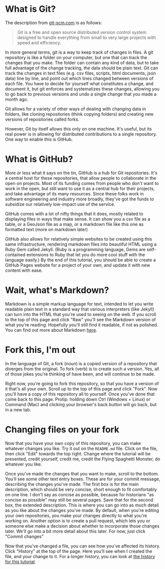 # What is Git?

The description from [git-scm.com](http://git-scm.com) is as follows:

> Git is a free and open source distributed version control system designed to handle everything from small to very large projects with speed and efficiency.

In more general terms, git is a way to keep track of changes in files. A git repository is like a folder on your computer, but one that can track the changes that you make. The folder can contain any kind of data, but to take full advantage of the change tracking, the data should be plain text. Git can track the changes in text files (e.g. csv files, scripts, html documents, json data) line by line, and point out which lines changed between versions of each file. You have to decide for yourself what constitutes a change, and document it, but git enforces and systematizes these changes, allowing you to go back to previous versions and undo a single change that you made a month ago.
 
Git allows for a variety of other ways of dealing with changing data in folders, like cloning repositories (think copying folders) and creating new versions of repositories called forks.

However, Git by itself allows this only on one machine. It's useful, but its real power is in allowing for distributed contributions to a single repository. One way to enable this is GitHub.

# What is GitHub?

More or less what it says on the tin, GitHub is a hub for Git repositories. It's a central host for these repositories, that allow people to collaborate in the open on projects. Most of its funding comes from people who don't want to work in the open, but still want to use it as a central hub for their projects, and take advantage of its many resources. Since these folks work in software engineering and industry more broadly, they've got the funds to subsidize our relatively low-impact use of the service.

GitHub comes with a lot of nifty things that it does, mostly related to displaying files in ways that make sense. It can show you a csv file as a table, or a GeoJson file as a map, or a markdown file like this one as formatted text (more on markdown later)

GitHub also allows for relatively simple websites to be created using this same infrastructure, rendering markdown files into beautiful HTML using a Ruby Gem called Jekyll. (Ruby is a programming language, Gems are self-contained extensions to Ruby that let you do more cool stuff with the language easily.) By the end of this tutorial, you should be able to create a GitHub Pages website for a project of your own, and update it with new content with ease.

# Wait, what's Markdown?

Markdown is a simple markup language for text, intended to let you write readable plain text in a standard way that various interpreters (like Jekyll) can turn into the HTML that you're used to seeing on the web. If you scroll to the top of this page and click "Raw" you'll see the Markdown version of what you're reading. Hopefully you'll still find it readable, if not as polished. You can find out more about Markdown [here](https://daringfireball.net/projects/markdown/).

# Fork this, I'm out

In the language of Git, a fork (noun) is a copied version of a repository that diverges from the original. To fork (verb) is to create such a version. Yes, all of those jokes you're thinking of have been, and will continue to be made.

Right now, you're going to fork this repository, so that you have a version of it that's all your own. Scroll up to the top of this page and click "Fork". Now you'll have a copy of this repository all to yourself. Once you've done that come back to this page. Protip: holding down Ctrl (Windows + Linux) or Command (Mac) and clicking your browser's back button will go back, but in a new tab.

# Changing files on your fork

Now that you have your own copy of this repository, you can make whatever changes you like. Try it out on the `README.md` file. Click on the file, then click "Edit" towards the top right. Change where the tutorial will be presented, credit yourself, credit me, credit the Flying Spaghetti Monster, do whatever you like.

Once you've made the changes that you want to make, scroll to the bottom. You'll see some other text entry boxes. These are for your commit message, describing the changes you've made. The first box is for the main description, which should be very concise, short enough to fit comfortably on one line. I don't say as concise as possible, because for historians "as concise as possible" may still be several pages. Save that for the second box, the extended description. This is where you can go into as much detail as you like about the changes you've made. By default, when you're editing your own repositories, you make your changes directly to what you're working on. Another option is to create a pull request, which lets you or someone else make a decision about whether to incorporate those changes later. We'll go into a bit more detail about this later. For now, just click "Commit changes"

Now that you've changed a file, you can see how you've affected its history. Click "History" at the top of the page. Here you'll see when I created the file, and your change to it. For a longer history, you can look at [the history for this tutorial](https://github.com/jaguillette/github_tutorial/commits/master/tutorial.md).
